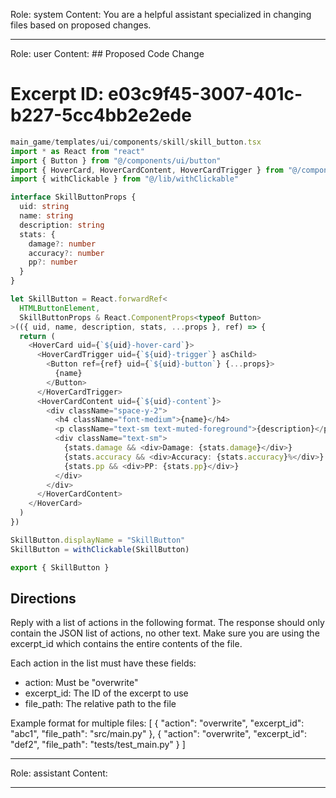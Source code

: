 Role: system
Content: You are a helpful assistant specialized in changing files based on proposed changes.
__________________
Role: user
Content: ## Proposed Code Change
# Excerpt ID: e03c9f45-3007-401c-b227-5cc4bb2e2ede
```typescript
main_game/templates/ui/components/skill/skill_button.tsx
import * as React from "react"
import { Button } from "@/components/ui/button"
import { HoverCard, HoverCardContent, HoverCardTrigger } from "@/components/ui/hover-card"
import { withClickable } from "@/lib/withClickable"

interface SkillButtonProps {
  uid: string
  name: string
  description: string
  stats: {
    damage?: number
    accuracy?: number
    pp?: number
  }
}

let SkillButton = React.forwardRef<
  HTMLButtonElement,
  SkillButtonProps & React.ComponentProps<typeof Button>
>(({ uid, name, description, stats, ...props }, ref) => {
  return (
    <HoverCard uid={`${uid}-hover-card`}>
      <HoverCardTrigger uid={`${uid}-trigger`} asChild>
        <Button ref={ref} uid={`${uid}-button`} {...props}>
          {name}
        </Button>
      </HoverCardTrigger>
      <HoverCardContent uid={`${uid}-content`}>
        <div className="space-y-2">
          <h4 className="font-medium">{name}</h4>
          <p className="text-sm text-muted-foreground">{description}</p>
          <div className="text-sm">
            {stats.damage && <div>Damage: {stats.damage}</div>}
            {stats.accuracy && <div>Accuracy: {stats.accuracy}%</div>}
            {stats.pp && <div>PP: {stats.pp}</div>}
          </div>
        </div>
      </HoverCardContent>
    </HoverCard>
  )
})

SkillButton.displayName = "SkillButton"
SkillButton = withClickable(SkillButton)

export { SkillButton }
```

## Directions
Reply with a list of actions in the following format. The response should only contain the JSON list of actions, no other text.
Make sure you are using the excerpt_id which contains the entire contents of the file.

Each action in the list must have these fields:
- action: Must be "overwrite"
- excerpt_id: The ID of the excerpt to use
- file_path: The relative path to the file

Example format for multiple files:
[
    {
        "action": "overwrite",
        "excerpt_id": "abc1",
        "file_path": "src/main.py"
    },
    {
        "action": "overwrite",
        "excerpt_id": "def2",
        "file_path": "tests/test_main.py"
    }
]
__________________
Role: assistant
Content: 
__________________
